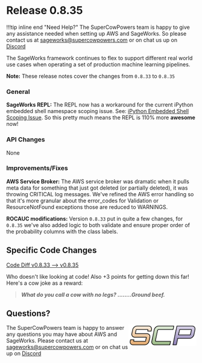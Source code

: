# Release 0.8.35

!!!tip inline end "Need Help?"
    The SuperCowPowers team is happy to give any assistance needed when setting up AWS and SageWorks. So please contact us at [sageworks@supercowpowers.com](mailto:sageworks@supercowpowers.com) or on chat us up on [Discord](https://discord.gg/WHAJuz8sw8) 

The SageWorks framework continues to flex to support different real world use cases when operating a set of production machine learning pipelines.

**Note:** These release notes cover the changes from `0.8.33` to `0.8.35`


### General
**SageWorks REPL:** The REPL now has a workaround for the current iPython embedded shell namespace scoping issue. See: [iPython Embedded Shell Scoping Issue](https://github.com/ipython/ipython/issues/12199). So this pretty much means the REPL is 110% more **awesome** now!


### API Changes
None
	
### Improvements/Fixes
**AWS Service Broker:**
The AWS service broker was dramatic when it pulls meta data for something that just got deleted (or partially deleted), it was throwing CRITICAL log messages. We've refined the AWS error handling so that it's more granular about the error_codes for Validation or ResourceNotFound exceptions those are reduced to WARNINGS.

**ROCAUC modifications:** Version `0.8.33` put in quite a few changes, for `0.8.35` we've also added logic to both validate and ensure proper order of the probability columns with the class labels.

## Specific Code Changes
 
<a href="https://github.com/supercowpowers/sageworks/compare/v0.8.33...v0.8.35" target="_blank">Code Diff v0.8.33 --> v0.8.35</a> 

Who doesn't like looking at code! Also +3 points for getting down this far! Here's a cow joke as a reward:

> ***What do you call a cow with no legs?
    ........Ground beef.***

## Questions?
<img align="right" src="../../images/scp.png" width="180">

The SuperCowPowers team is happy to answer any questions you may have about AWS and SageWorks. Please contact us at [sageworks@supercowpowers.com](mailto:sageworks@supercowpowers.com) or on chat us up on [Discord](https://discord.gg/WHAJuz8sw8) 


